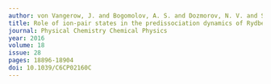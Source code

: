 ```yaml
---
author: von Vangerow, J. and Bogomolov, A. S. and Dozmorov, N. V. and Schomas, D. and Stienkemeier, F. and Baklanov, A. V. and Mudrich, M.
title: Role of ion-pair states in the predissociation dynamics of Rydberg states of molecular iodine
journal: Physical Chemistry Chemical Physics
year: 2016
volume: 18
issue: 28
pages: 18896-18904
doi: 10.1039/C6CP02160C
---
```

